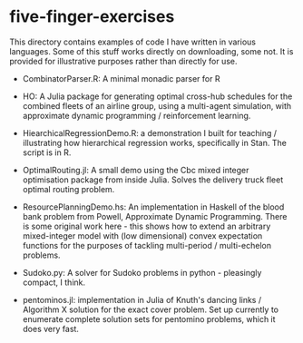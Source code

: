 # five-finger-exercises

This directory contains examples of code I have written in various
languages.  Some of this stuff works directly on downloading, some
not. It is provided for illustrative purposes rather than directly for
use.

 - CombinatorParser.R: A minimal monadic parser for R

 - HO: A Julia package for generating optimal cross-hub schedules for
   the combined fleets of an airline group, using a multi-agent
   simulation, with approximate dynamic programming / reinforcement
   learning.

 - HiearchicalRegressionDemo.R: a demonstration I built for teaching /
   illustrating  how hierarchical  regression  works, specifically  in
   Stan.  The script is in R.

 - OptimalRouting.jl: A small demo using the Cbc mixed integer
   optimisation package from inside Julia. Solves the delivery truck
   fleet optimal routing problem.

 - ResourcePlanningDemo.hs: An implementation in Haskell of the blood
   bank problem from Powell, Approximate Dynamic Programming. There is
   some original work here - this shows how to extend an arbitrary
   mixed-integer model with (low dimensional) convex expectation
   functions for the purposes of tackling multi-period / multi-echelon
   problems.

 - Sudoko.py: A solver for Sudoko problems in python - pleasingly
   compact, I think.

 - pentominos.jl: implementation in Julia of Knuth's dancing links /
   Algorithm X solution for the exact cover problem.  Set up currently
   to enumerate complete solution sets for pentomino problems, which
   it does very fast.

